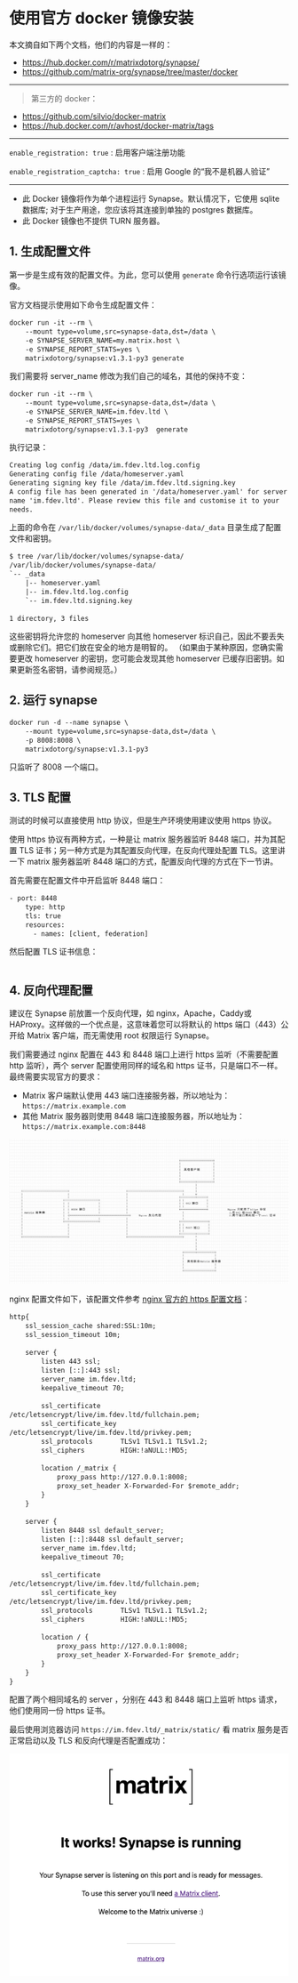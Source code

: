 # 使用官方 docker 镜像安装

本文摘自如下两个文档，他们的内容是一样的：
* https://hub.docker.com/r/matrixdotorg/synapse/
* https://github.com/matrix-org/synapse/tree/master/docker

---

> 第三方的 docker：
* https://github.com/silvio/docker-matrix
* https://hub.docker.com/r/avhost/docker-matrix/tags

---

`enable_registration: true` : 启用客户端注册功能

`enable_registration_captcha: true` : 启用 Google 的“我不是机器人验证”

---

- 此 Docker 镜像将作为单个进程运行 Synapse。默认情况下，它使用 sqlite 数据库; 对于生产用途，您应该将其连接到单独的 postgres 数据库。
- 此 Docker 镜像也不提供 TURN 服务器。

## 1. 生成配置文件

第一步是生成有效的配置文件。为此，您可以使用 `generate` 命令行选项运行该镜像。

官方文档提示使用如下命令生成配置文件：

```
docker run -it --rm \
    --mount type=volume,src=synapse-data,dst=/data \
    -e SYNAPSE_SERVER_NAME=my.matrix.host \
    -e SYNAPSE_REPORT_STATS=yes \
    matrixdotorg/synapse:v1.3.1-py3 generate
```

我们需要将 server_name 修改为我们自己的域名，其他的保持不变：

```
docker run -it --rm \
    --mount type=volume,src=synapse-data,dst=/data \
    -e SYNAPSE_SERVER_NAME=im.fdev.ltd \
    -e SYNAPSE_REPORT_STATS=yes \
    matrixdotorg/synapse:v1.3.1-py3  generate
```

执行记录：

```
Creating log config /data/im.fdev.ltd.log.config
Generating config file /data/homeserver.yaml
Generating signing key file /data/im.fdev.ltd.signing.key
A config file has been generated in '/data/homeserver.yaml' for server name 'im.fdev.ltd'. Please review this file and customise it to your needs.
```

上面的命令在 `/var/lib/docker/volumes/synapse-data/_data` 目录生成了配置文件和密钥。

```
$ tree /var/lib/docker/volumes/synapse-data/
/var/lib/docker/volumes/synapse-data/
`-- _data
    |-- homeserver.yaml
    |-- im.fdev.ltd.log.config
    `-- im.fdev.ltd.signing.key

1 directory, 3 files
```

这些密钥将允许您的 homeserver 向其他 homeserver 标识自己，因此不要丢失或删除它们。把它们放在安全的地方是明智的。
（如果由于某种原因，您确实需要更改 homeserver 的密钥，您可能会发现其他 homeserver 已缓存旧密钥。如果更新签名密钥，请参阅规范。）

## 2. 运行 synapse

```
docker run -d --name synapse \
    --mount type=volume,src=synapse-data,dst=/data \
    -p 8008:8008 \
    matrixdotorg/synapse:v1.3.1-py3
```

只监听了 8008 一个端口。

## 3. TLS 配置

测试的时候可以直接使用 http 协议，但是生产环境使用建议使用 https 协议。

使用 https 协议有两种方式，一种是让 matrix 服务器监听 8448 端口，并为其配置 TLS 证书；另一种方式是为其配置反向代理，在反向代理处配置 TLS。这里讲一下 matrix 服务器监听 8448 端口的方式，配置反向代理的方式在下一节讲。

首先需要在配置文件中开启监听 8448 端口：

```
- port: 8448
    type: http
    tls: true
    resources:
      - names: [client, federation]
```

然后配置 TLS 证书信息：

```

```

## 4. 反向代理配置

建议在 Synapse 前放置一个反向代理，如 nginx，Apache，Caddy或HAProxy。这样做的一个优点是，这意味着您可以将默认的 https 端口（443）公开给 Matrix 客户端，而无需使用 root 权限运行 Synapse。

我们需要通过 nginx 配置在 443 和 8448 端口上进行 https 监听（不需要配置 http 监听），两个 server 配置使用同样的域名和 https 证书，只是端口不一样。最终需要实现官方的要求：

- Matrix 客户端默认使用 443 端口连接服务器，所以地址为：`https://matrix.example.com`
- 其他 Matrix 服务器则使用 8448 端口连接服务器，所以地址为：`https://matrix.example.com:8448`

![](../images/1/nginx-proxy.png)

nginx 配置文件如下，该配置文件参考 [nginx 官方的 https 配置文档](http://nginx.org/en/docs/http/configuring_https_servers.html)：

```
http{
    ssl_session_cache shared:SSL:10m;
    ssl_session_timeout 10m;

    server {
        listen 443 ssl;
        listen [::]:443 ssl;
        server_name im.fdev.ltd;
        keepalive_timeout 70;

        ssl_certificate     /etc/letsencrypt/live/im.fdev.ltd/fullchain.pem;
        ssl_certificate_key /etc/letsencrypt/live/im.fdev.ltd/privkey.pem;
        ssl_protocols       TLSv1 TLSv1.1 TLSv1.2;
        ssl_ciphers         HIGH:!aNULL:!MD5;

        location /_matrix {
            proxy_pass http://127.0.0.1:8008;
            proxy_set_header X-Forwarded-For $remote_addr;
        }
    }

    server {
        listen 8448 ssl default_server;
        listen [::]:8448 ssl default_server;
        server_name im.fdev.ltd;
        keepalive_timeout 70;

        ssl_certificate     /etc/letsencrypt/live/im.fdev.ltd/fullchain.pem;
        ssl_certificate_key /etc/letsencrypt/live/im.fdev.ltd/privkey.pem;
        ssl_protocols       TLSv1 TLSv1.1 TLSv1.2;
        ssl_ciphers         HIGH:!aNULL:!MD5;

        location / {
            proxy_pass http://127.0.0.1:8008;
            proxy_set_header X-Forwarded-For $remote_addr;
        }
    }
}
```

配置了两个相同域名的 server ，分别在 443 和 8448 端口上监听 https 请求，他们使用同一份 https 证书。

最后使用浏览器访问 `https://im.fdev.ltd/_matrix/static/` 看 matrix 服务是否正常启动以及 TLS 和反向代理是否配置成功：

![](../images/1/matrix-runing.png)
